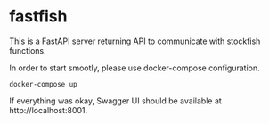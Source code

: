 # fastfish
This is a FastAPI server returning API to communicate with stockfish functions.

In order to start smootly, please use docker-compose configuration.

```
docker-compose up
```

If everything was okay, Swagger UI should be available at http://localhost:8001.
